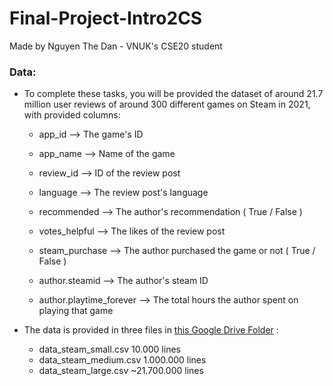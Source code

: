 # Final-Project-Intro2CS
Made by Nguyen The Dan - VNUK's CSE20 student

### Data: 

- To complete these tasks, you will be provided the dataset of around 21.7 million user reviews of around 300 different games on Steam in 2021, with provided columns:

  - app_id --> The game's ID
  
  - app_name --> Name of the game
  
  - review_id --> ID of the review post
  
  - language --> The review post's language
  
  - recommended --> The author's recommendation ( True / False )
  
  - votes_helpful --> The likes of the review post
  
  - steam_purchase --> The author purchased the game or not ( True / False )
  
  - author.steamid --> The author's steam ID 
  
  - author.playtime_forever --> The total hours the author spent on playing that game
  
- The data is provided in three files in [this Google Drive Folder](https://drive.google.com/drive/folders/1pVFPfh-mUGuUgl80saViOk7kfzkV8_IZ?usp=sharing) :
  - data_steam_small.csv		    10.000 lines
  - data_steam_medium.csv       1.000.000 lines
  - data_steam_large.csv        ~21.700.000 lines

